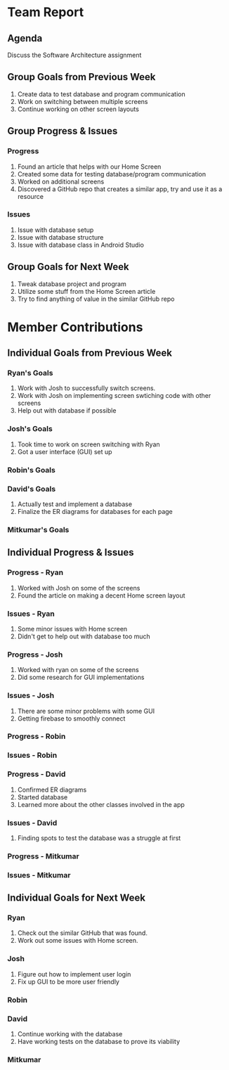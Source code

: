 # Team Report

## Agenda
Discuss the Software Architecture assignment
## Group Goals from Previous Week
1. Create data to test database and program communication
2. Work on switching between multiple screens
3. Continue working on other screen layouts

## Group Progress & Issues
### Progress
1. Found an article that helps with our Home Screen
2. Created some data for testing database/program communication
3. Worked on additional screens
4. Discovered a GitHub repo that creates a similar app, try and use it as a resource
### Issues
1. Issue with database setup  
2. Issue with database structure  
3. Issue with database class in Android Studio  
## Group Goals for Next Week
1. Tweak database project and program
2. Utilize some stuff from the Home Screen article
3. Try to find anything of value in the similar GitHub repo
# Member Contributions

## Individual Goals from Previous Week
### Ryan's Goals
1. Work with Josh to successfully switch screens.
2. Work with Josh on implementing screen swtiching code with other screens
3. Help out with database if possible  
### Josh's Goals
1. Took time to work on screen switching with Ryan
2. Got a user interface (GUI) set up
### Robin's Goals

### David's Goals
1. Actually test and implement a database
2. Finalize the ER diagrams for databases for each page
### Mitkumar's Goals

## Individual Progress & Issues
### Progress - Ryan
1. Worked with Josh on some of the screens
2. Found the article on making a decent Home screen layout
### Issues - Ryan
1. Some minor issues with Home screen  
2. Didn't get to help out with database too much
### Progress - Josh
1. Worked with ryan on some of the screens
2. Did some research for GUI implementations
### Issues - Josh
1. There are some minor problems with some GUI
2. Getting firebase to smoothly connect
### Progress - Robin

### Issues - Robin

### Progress - David
1. Confirmed ER diagrams
2. Started database
3. Learned more about the other classes involved in the app

### Issues - David
1. Finding spots to test the database was a struggle at first

### Progress - Mitkumar
  
### Issues - Mitkumar
  
## Individual Goals for Next Week
### Ryan
1. Check out the similar GitHub that was found.
2. Work out some issues with Home screen.    
### Josh
1. Figure out how to implement user login
2. Fix up GUI to be more user friendly
### Robin

### David
1. Continue working with the database
2. Have working tests on the database to prove its viability

### Mitkumar
